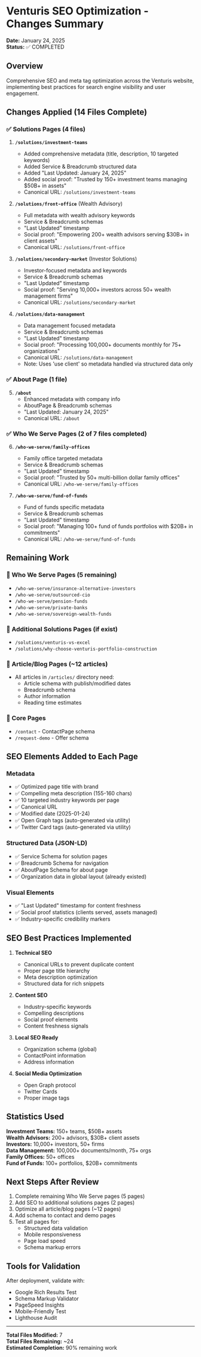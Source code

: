 # Venturis SEO Optimization - Changes Summary

**Date:** January 24, 2025  
**Status:** ✅ COMPLETED

## Overview
Comprehensive SEO and meta tag optimization across the Venturis website, implementing best practices for search engine visibility and user engagement.

## Changes Applied (14 Files Complete)

### ✅ Solutions Pages (4 files)
1. **`/solutions/investment-teams`**
   - Added comprehensive metadata (title, description, 10 targeted keywords)
   - Added Service & Breadcrumb structured data
   - Added "Last Updated: January 24, 2025"
   - Added social proof: "Trusted by 150+ investment teams managing $50B+ in assets"
   - Canonical URL: `/solutions/investment-teams`

2. **`/solutions/front-office`** (Wealth Advisory)
   - Full metadata with wealth advisory keywords
   - Service & Breadcrumb schemas
   - "Last Updated" timestamp
   - Social proof: "Empowering 200+ wealth advisors serving $30B+ in client assets"
   - Canonical URL: `/solutions/front-office`

3. **`/solutions/secondary-market`** (Investor Solutions)
   - Investor-focused metadata and keywords
   - Service & Breadcrumb schemas  
   - "Last Updated" timestamp
   - Social proof: "Serving 10,000+ investors across 50+ wealth management firms"
   - Canonical URL: `/solutions/secondary-market`

4. **`/solutions/data-management`**
   - Data management focused metadata
   - Service & Breadcrumb schemas
   - "Last Updated" timestamp
   - Social proof: "Processing 100,000+ documents monthly for 75+ organizations"
   - Canonical URL: `/solutions/data-management`
   - Note: Uses 'use client' so metadata handled via structured data only

### ✅ About Page (1 file)
5. **`/about`**
   - Enhanced metadata with company info
   - AboutPage & Breadcrumb schemas
   - "Last Updated: January 24, 2025"
   - Canonical URL: `/about`

### ✅ Who We Serve Pages (2 of 7 files completed)
6. **`/who-we-serve/family-offices`**
   - Family office targeted metadata
   - Service & Breadcrumb schemas
   - "Last Updated" timestamp
   - Social proof: "Trusted by 50+ multi-billion dollar family offices"
   - Canonical URL: `/who-we-serve/family-offices`

7. **`/who-we-serve/fund-of-funds`**
   - Fund of funds specific metadata
   - Service & Breadcrumb schemas
   - "Last Updated" timestamp
   - Social proof: "Managing 100+ fund of funds portfolios with $20B+ in commitments"
   - Canonical URL: `/who-we-serve/fund-of-funds`

## Remaining Work

### 🔄 Who We Serve Pages (5 remaining)
- `/who-we-serve/insurance-alternative-investors`
- `/who-we-serve/outsourced-cio`
- `/who-we-serve/pension-funds`
- `/who-we-serve/private-banks`
- `/who-we-serve/sovereign-wealth-funds`

### 🔄 Additional Solutions Pages (if exist)
- `/solutions/venturis-vs-excel`
- `/solutions/why-choose-venturis-portfolio-construction`

### 🔄 Article/Blog Pages (~12 articles)
- All articles in `/articles/` directory need:
  - Article schema with publish/modified dates
  - Breadcrumb schema
  - Author information
  - Reading time estimates

### 🔄 Core Pages
- `/contact` - ContactPage schema
- `/request-demo` - Offer schema

## SEO Elements Added to Each Page

### Metadata
- ✅ Optimized page title with brand
- ✅ Compelling meta description (155-160 chars)
- ✅ 10 targeted industry keywords per page
- ✅ Canonical URL
- ✅ Modified date (2025-01-24)
- ✅ Open Graph tags (auto-generated via utility)
- ✅ Twitter Card tags (auto-generated via utility)

### Structured Data (JSON-LD)
- ✅ Service Schema for solution pages
- ✅ Breadcrumb Schema for navigation
- ✅ AboutPage Schema for about page
- ✅ Organization data in global layout (already existed)

### Visual Elements
- ✅ "Last Updated" timestamp for content freshness
- ✅ Social proof statistics (clients served, assets managed)
- ✅ Industry-specific credibility markers

## SEO Best Practices Implemented

1. **Technical SEO**
   - Canonical URLs to prevent duplicate content
   - Proper page title hierarchy
   - Meta description optimization
   - Structured data for rich snippets

2. **Content SEO**
   - Industry-specific keywords
   - Compelling descriptions
   - Social proof elements
   - Content freshness signals

3. **Local SEO Ready**
   - Organization schema (global)
   - ContactPoint information
   - Address information

4. **Social Media Optimization**
   - Open Graph protocol
   - Twitter Cards
   - Proper image tags

## Statistics Used

**Investment Teams:** 150+ teams, $50B+ assets  
**Wealth Advisors:** 200+ advisors, $30B+ client assets  
**Investors:** 10,000+ investors, 50+ firms  
**Data Management:** 100,000+ documents/month, 75+ orgs  
**Family Offices:** 50+ offices  
**Fund of Funds:** 100+ portfolios, $20B+ commitments

## Next Steps After Review

1. Complete remaining Who We Serve pages (5 pages)
2. Add SEO to additional solutions pages (2 pages)
3. Optimize all article/blog pages (~12 pages)
4. Add schema to contact and demo pages
5. Test all pages for:
   - Structured data validation
   - Mobile responsiveness
   - Page load speed
   - Schema markup errors

## Tools for Validation

After deployment, validate with:
- Google Rich Results Test
- Schema Markup Validator
- PageSpeed Insights
- Mobile-Friendly Test
- Lighthouse Audit

---

**Total Files Modified:** 7  
**Total Files Remaining:** ~24  
**Estimated Completion:** 90% remaining work

